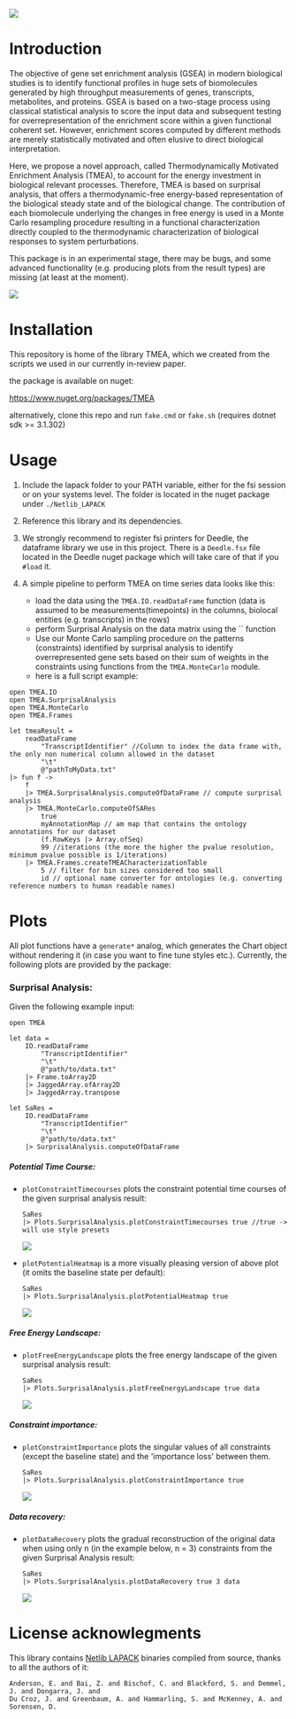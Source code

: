![](https://img.shields.io/nuget/v/TMEA)


# Introduction

The objective of gene set enrichment analysis (GSEA) in modern biological studies is to identify functional 
profiles in huge sets of biomolecules generated by high throughput measurements of genes, transcripts, metabolites, 
and proteins. GSEA is based on a two-stage process using classical statistical analysis to score the input data and 
subsequent testing for overrepresentation of the enrichment score within a given functional coherent set. 
However, enrichment scores computed by different methods are merely statistically motivated and often elusive to 
direct biological interpretation. 

Here, we propose a novel approach, called Thermodynamically Motivated Enrichment Analysis (TMEA), to account for the 
energy investment in biological relevant processes. Therefore, TMEA is based on surprisal analysis, that offers a 
thermodynamic-free energy-based representation of the biological steady state and of the biological change. 
The contribution of each biomolecule underlying the changes in free energy is used in a Monte Carlo resampling 
procedure resulting in a functional characterization directly coupled to the thermodynamic characterization of 
biological responses to system perturbations.

This package is in an experimental stage, there may be bugs, and some advanced functionality (e.g. producing plots from the result types) are missing (at least at the moment). 

![](./docs/img/GraphicalAbstract.png)

# Installation

This repository is home of the library TMEA, which we created from the scripts we used in our currently in-review paper.

the package is available on nuget:

https://www.nuget.org/packages/TMEA

alternatively, clone this repo and run `fake.cmd` or `fake.sh` (requires dotnet sdk >= 3.1.302)


# Usage

1. Include the lapack folder to your PATH variable, either for the fsi session or on your systems level. The folder is located in the nuget package under `./Netlib_LAPACK`

2. Reference this library and its dependencies.

3. We strongly recommend to register fsi printers for Deedle, the dataframe library we use in this project. There is a `Deedle.fsx` file located in the Deedle nuget package which will take care of that if you `#load` it.

4. A simple pipeline to perform TMEA on time series data looks like this:

    - load the data using the `TMEA.IO.readDataFrame` function (data is assumed to be measurements(timepoints) in the columns, biolocal entities (e.g. transcripts) in the rows)
    - perform Surprisal Analysis on the data matrix using the `` function
    - Use our Monte Carlo sampling procedure on the patterns (constraints) identified by surprisal analysis to identify overrepresented gene sets based on their sum of weights in the constraints using functions from the `TMEA.MonteCarlo` module.
    - here is a full script example:

```F#
open TMEA.IO
open TMEA.SurprisalAnalysis
open TMEA.MonteCarlo
open TMEA.Frames

let tmeaResult = 
    readDataFrame 
        "TranscriptIdentifier" //Column to index the data frame with, the only non numerical column allowed in the dataset
        "\t"
        @"pathToMyData.txt"
|> fun f ->
    f 
    |> TMEA.SurprisalAnalysis.computeOfDataFrame // compute surprisal analysis
    |> TMEA.MonteCarlo.computeOfSARes 
        true
        myAnnotationMap // am map that contains the ontology annotations for our dataset
        (f.RowKeys |> Array.ofSeq) 
        99 //iterations (the more the higher the pvalue resolution, minimum pvalue possible is 1/iterations)
    |> TMEA.Frames.createTMEACharacterizationTable 
        5 // filter for bin sizes considered too small
        id // optional name converter for ontologies (e.g. converting reference numbers to human readable names)

```

# Plots

All plot functions have a `generate*` analog, which generates the Chart object without rendering it (in case you want to fine tune styles etc.).
Currently, the following plots are provided by the package:

### Surprisal Analysis:

Given the following example input:

```F#
open TMEA

let data =
    IO.readDataFrame 
        "TranscriptIdentifier" 
        "\t"
        @"path/to/data.txt"
    |> Frame.toArray2D
    |> JaggedArray.ofArray2D
    |> JaggedArray.transpose

let SaRes = 
    IO.readDataFrame 
        "TranscriptIdentifier" 
        "\t"
        @"path/to/data.txt"
    |> SurprisalAnalysis.computeOfDataFrame
```

##### Potential Time Course:

 - `plotConstraintTimecourses` plots the constraint potential time courses of the given surprisal analysis result:

    ```F#
    SaRes
    |> Plots.SurprisalAnalysis.plotConstraintTimecourses true //true -> will use style presets
    ```

    ![](./docs/img/cpTimeCourse.png)

 - `plotPotentialHeatmap` is a more visually pleasing version of above plot (it omits the baseline state per default):

    ```F#
    SaRes
    |> Plots.SurprisalAnalysis.plotPotentialHeatmap true
    ```

    ![](./docs/img/cpHeatmap.png)

##### Free Energy Landscape:

 - `plotFreeEnergyLandscape` plots the free energy landscape of the given surprisal analysis result:

    ```
    SaRes
    |> Plots.SurprisalAnalysis.plotFreeEnergyLandscape true data
    ```

    ![](./docs/img/EnergyLandscape.png)

##### Constraint importance:

 - `plotConstraintImportance` plots the singular values of all constraints (except the baseline state) and the 'importance loss' between them. 

    ```
    SaRes
    |> Plots.SurprisalAnalysis.plotConstraintImportance true
    ```

    ![](./docs/img/ConstraintImportance.png)

##### Data recovery:

 - `plotDataRecovery` plots the gradual reconstruction of the original data when using only n (in the example below, n = 3) constraints from the given Surprisal Analysis result:

    ```
    SaRes
    |> Plots.SurprisalAnalysis.plotDataRecovery true 3 data
    ```

    ![](./docs/img/DataRecovery.png)

# License acknowlegments

This library contains [Netlib LAPACK](http://www.netlib.org/lapack/) binaries compiled from source, thanks to all the authors of it:
    
    Anderson, E. and Bai, Z. and Bischof, C. and Blackford, S. and Demmel, J. and Dongarra, J. and
    Du Croz, J. and Greenbaum, A. and Hammarling, S. and McKenney, A. and Sorensen, D.

